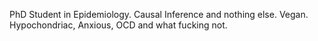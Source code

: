 PhD Student in Epidemiology.
Causal Inference and nothing else.
Vegan. Hypochondriac, Anxious, OCD and what fucking not.
